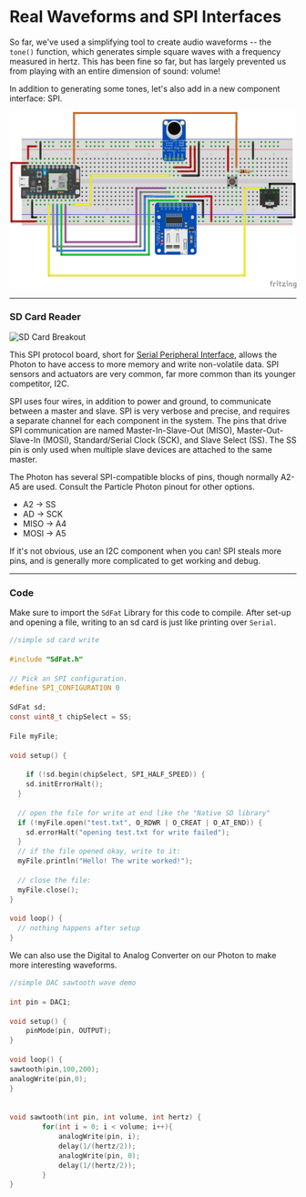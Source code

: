 # Real Waveforms and SPI Interfaces

So far, we've used a simplifying tool to create audio waveforms -- the `tone()` function, which generates simple square waves with a frequency measured in hertz. This has been fine so far, but has largely prevented us from playing with an entire dimension of sound: volume!

In addition to generating some tones, let's also add in a new component interface: SPI.

![SPI](spi.png)

-----

### SD Card Reader

![SD Card Breakout](https://cdn-shop.adafruit.com/970x728/254-05.jpg)

This SPI protocol board, short for [Serial Peripheral Interface](https://en.wikipedia.org/wiki/Serial_Peripheral_Interface_Bus), allows the Photon to have access to more memory and write non-volatile data. SPI sensors and actuators are very common, far more common than its younger competitor, I2C.

SPI uses four wires, in addition to power and ground, to communicate between a master and slave. SPI is very verbose and precise, and requires a separate channel for each component in the system. The pins that drive SPI communication are named Master-In-Slave-Out (MISO), Master-Out-Slave-In (MOSI), Standard/Serial Clock (SCK), and Slave Select (SS). The SS pin is only used when multiple slave devices are attached to the same master.

The Photon has several SPI-compatible blocks of pins, though normally A2-A5 are used. Consult the Particle Photon pinout for other options.

- A2 -> SS
- AD -> SCK
- MISO -> A4
- MOSI -> A5

If it's not obvious, use an I2C component when you can! SPI steals more pins, and is generally more complicated to get working and debug.

-----

### Code

Make sure to import the `SdFat` Library for this code to compile. After set-up and opening a file, writing to an sd card is just like printing over `Serial`.

```c
//simple sd card write

#include "SdFat.h"

// Pick an SPI configuration.
#define SPI_CONFIGURATION 0

SdFat sd;
const uint8_t chipSelect = SS;

File myFile;

void setup() {

    if (!sd.begin(chipSelect, SPI_HALF_SPEED)) {
    sd.initErrorHalt();
  }

  // open the file for write at end like the "Native SD library"
  if (!myFile.open("test.txt", O_RDWR | O_CREAT | O_AT_END)) {
    sd.errorHalt("opening test.txt for write failed");
  }
  // if the file opened okay, write to it:
  myFile.println("Hello! The write worked!");

  // close the file:
  myFile.close();
}

void loop() {
  // nothing happens after setup
}

```

We can also use the Digital to Analog Converter on our Photon to make more interesting waveforms.

```c
//simple DAC sawtooth wave demo

int pin = DAC1;

void setup() {
    pinMode(pin, OUTPUT);
}

void loop() {
sawtooth(pin,100,200);
analogWrite(pin,0);
}


void sawtooth(int pin, int volume, int hertz) {
        for(int i = 0; i < volume; i++){
            analogWrite(pin, i);
            delay(1/(hertz/2));
            analogWrite(pin, 0);
            delay(1/(hertz/2));
        }
}

```